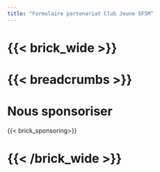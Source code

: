 ```yaml
---
title: "Formulaire partenariat Club Jeune SFSM"
---
```

# {{< brick_wide >}}
# {{< breadcrumbs >}}

# Nous sponsoriser


{{< brick_sponsoring>}}
# {{< /brick_wide >}}
